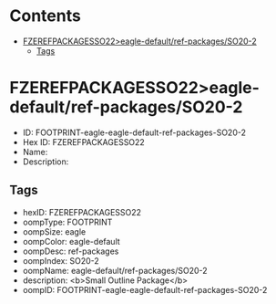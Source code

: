 



Contents
========

* [FZEREFPACKAGESSO22>eagle-default/ref-packages/SO20-2](#fzerefpackagesso22eagle-defaultref-packagesso20-2)
	* [Tags](#tags)

# FZEREFPACKAGESSO22>eagle-default/ref-packages/SO20-2

- ID: FOOTPRINT-eagle-eagle-default-ref-packages-SO20-2
- Hex ID: FZEREFPACKAGESSO22
- Name: 
- Description: 

## Tags

- hexID: FZEREFPACKAGESSO22
- oompType: FOOTPRINT
- oompSize: eagle
- oompColor: eagle-default
- oompDesc: ref-packages
- oompIndex: SO20-2
- oompName: eagle-default/ref-packages/SO20-2
- description: &lt;b&gt;Small Outline Package&lt;/b&gt;
- oompID: FOOTPRINT-eagle-eagle-default-ref-packages-SO20-2
